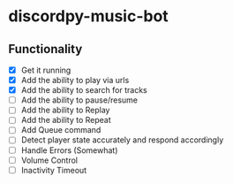 # discordpy-music-bot

## Functionality

- [x] Get it running
- [x] Add the ability to play via urls
- [x] Add the ability to search for tracks
- [ ] Add the ability to pause/resume
- [ ] Add the ability to Replay
- [ ] Add the ability to Repeat
- [ ] Add Queue command
- [ ] Detect player state accurately and respond accordingly
- [ ] Handle Errors (Somewhat)
- [ ] Volume Control
- [ ] Inactivity Timeout
